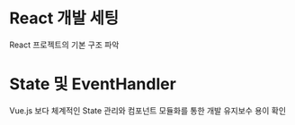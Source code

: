 # React 개발 세팅
React 프로젝트의 기본 구조 파악

# State 및 EventHandler
Vue.js 보다 체계적인 State 관리와 컴포넌트 모듈화를 통한 개발 유지보수 용이 확인
